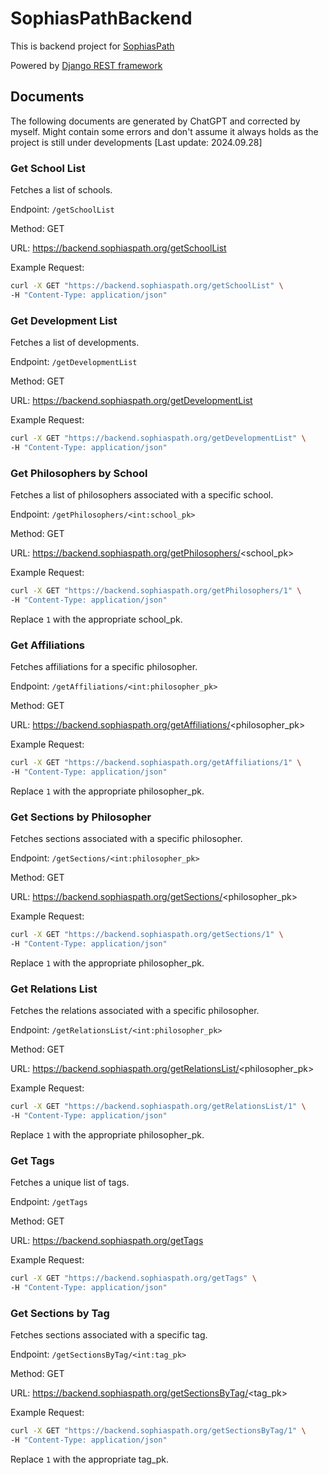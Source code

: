 # SophiasPathBackend

This is backend project for [SophiasPath](https://sophiaspath.org)

Powered by [Django REST framework](https://www.django-rest-framework.org/)

## Documents

The following documents are generated by ChatGPT and corrected by myself. Might contain some errors and don't assume it always holds as the project is still under developments [Last update: 2024.09.28]

### Get School List

Fetches a list of schools.

Endpoint: `/getSchoolList`

Method: GET

URL: https://backend.sophiaspath.org/getSchoolList

Example Request:

```bash
curl -X GET "https://backend.sophiaspath.org/getSchoolList" \
-H "Content-Type: application/json"
```

### Get Development List
Fetches a list of developments.

Endpoint: `/getDevelopmentList`

Method: GET

URL: https://backend.sophiaspath.org/getDevelopmentList

Example Request:

```bash
curl -X GET "https://backend.sophiaspath.org/getDevelopmentList" \
-H "Content-Type: application/json"
```

### Get Philosophers by School

Fetches a list of philosophers associated with a specific school.

Endpoint: `/getPhilosophers/<int:school_pk>`

Method: GET

URL: https://backend.sophiaspath.org/getPhilosophers/<school_pk>

Example Request:

```bash
curl -X GET "https://backend.sophiaspath.org/getPhilosophers/1" \
-H "Content-Type: application/json"
```

Replace `1` with the appropriate school_pk.

### Get Affiliations
Fetches affiliations for a specific philosopher.

Endpoint: `/getAffiliations/<int:philosopher_pk>`

Method: GET

URL: https://backend.sophiaspath.org/getAffiliations/<philosopher_pk>

Example Request:

``` bash
curl -X GET "https://backend.sophiaspath.org/getAffiliations/1" \
-H "Content-Type: application/json"
```

Replace `1` with the appropriate philosopher_pk.

### Get Sections by Philosopher

Fetches sections associated with a specific philosopher.

Endpoint: `/getSections/<int:philosopher_pk>`

Method: GET

URL: https://backend.sophiaspath.org/getSections/<philosopher_pk>

Example Request:

```bash
curl -X GET "https://backend.sophiaspath.org/getSections/1" \
-H "Content-Type: application/json"
```

Replace `1` with the appropriate philosopher_pk.

### Get Relations List

Fetches the relations associated with a specific philosopher.

Endpoint: `/getRelationsList/<int:philosopher_pk>`

Method: GET

URL: https://backend.sophiaspath.org/getRelationsList/<philosopher_pk>

Example Request:

``` bash
curl -X GET "https://backend.sophiaspath.org/getRelationsList/1" \
-H "Content-Type: application/json"
```

Replace `1` with the appropriate philosopher_pk.

### Get Tags

Fetches a unique list of tags.

Endpoint: `/getTags`

Method: GET

URL: https://backend.sophiaspath.org/getTags

Example Request:

``` bash
curl -X GET "https://backend.sophiaspath.org/getTags" \
-H "Content-Type: application/json"
```

### Get Sections by Tag
Fetches sections associated with a specific tag.

Endpoint: `/getSectionsByTag/<int:tag_pk>`

Method: GET

URL: https://backend.sophiaspath.org/getSectionsByTag/<tag_pk>

Example Request:

```bash
curl -X GET "https://backend.sophiaspath.org/getSectionsByTag/1" \
-H "Content-Type: application/json" 
```
Replace `1` with the appropriate tag_pk.
